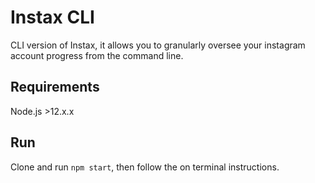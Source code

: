 # Instax CLI

CLI version of Instax, it allows you to granularly oversee your instagram account progress from the command line.

## Requirements

Node.js >12.x.x

## Run

Clone and run `npm start`, then follow the on terminal instructions.